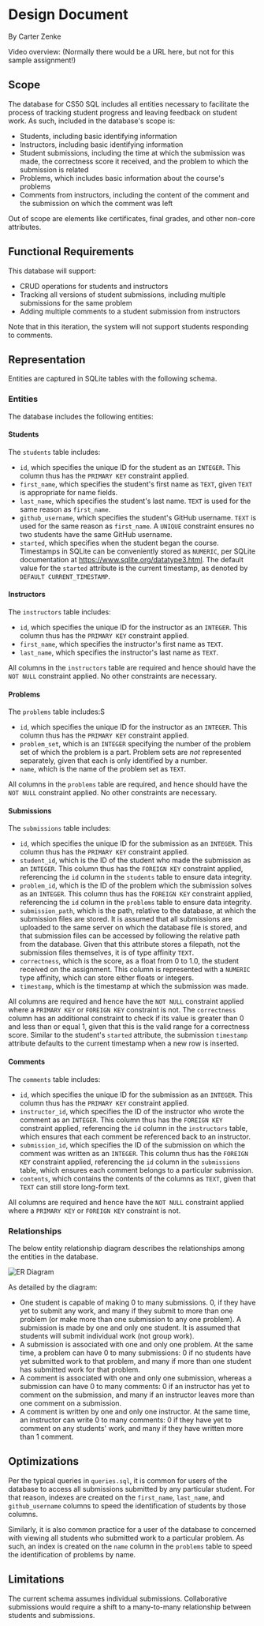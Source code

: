 # Design Document

By Carter Zenke

Video overview: (Normally there would be a URL here, but not for this sample assignment!)

## Scope

The database for CS50 SQL includes all entities necessary to facilitate the process of tracking student progress and leaving feedback on student work. As such, included in the database's scope is:

* Students, including basic identifying information
* Instructors, including basic identifying information
* Student submissions, including the time at which the submission was made, the correctness score it received, and the problem to which the submission is related
* Problems, which includes basic information about the course's problems
* Comments from instructors, including the content of the comment and the submission on which the comment was left

Out of scope are elements like certificates, final grades, and other non-core attributes.

## Functional Requirements

This database will support:

* CRUD operations for students and instructors
* Tracking all versions of student submissions, including multiple submissions for the same problem
* Adding multiple comments to a student submission from instructors

Note that in this iteration, the system will not support students responding to comments.

## Representation

Entities are captured in SQLite tables with the following schema.

### Entities

The database includes the following entities:

#### Students

The `students` table includes:

* `id`, which specifies the unique ID for the student as an `INTEGER`. This column thus has the `PRIMARY KEY` constraint applied.
* `first_name`, which specifies the student's first name as `TEXT`, given `TEXT` is appropriate for name fields.
* `last_name`, which specifies the student's last name. `TEXT` is used for the same reason as `first_name`.
* `github_username`, which specifies the student's GitHub username. `TEXT` is used for the same reason as `first_name`. A `UNIQUE` constraint ensures no two students have the same GitHub username.
* `started`, which specifies when the student began the course. Timestamps in SQLite can be conveniently stored as `NUMERIC`, per SQLite documentation at <https://www.sqlite.org/datatype3.html>. The default value for the `started` attribute is the current timestamp, as denoted by `DEFAULT CURRENT_TIMESTAMP`.

#### Instructors

The `instructors` table includes:

* `id`, which specifies the unique ID for the instructor as an `INTEGER`. This column thus has the `PRIMARY KEY` constraint applied.
* `first_name`, which specifies the instructor's first name as `TEXT`.
* `last_name`, which specifies the instructor's last name as `TEXT`.

All columns in the `instructors` table are required and hence should have the `NOT NULL` constraint applied. No other constraints are necessary.

#### Problems

The `problems` table includes:S

* `id`, which specifies the unique ID for the instructor as an `INTEGER`. This column thus has the `PRIMARY KEY` constraint applied.
* `problem_set`, which is an `INTEGER` specifying the number of the problem set of which the problem is a part. Problem sets are *not* represented separately, given that each is only identified by a number.
* `name`, which is the name of the problem set as `TEXT`.

All columns in the `problems` table are required, and hence should have the `NOT NULL` constraint applied. No other constraints are necessary.

#### Submissions

The `submissions` table includes:

* `id`, which specifies the unique ID for the submission as an `INTEGER`. This column thus has the `PRIMARY KEY` constraint applied.
* `student_id`, which is the ID of the student who made the submission as an `INTEGER`. This column thus has the `FOREIGN KEY` constraint applied, referencing the `id` column in the `students` table to ensure data integrity.
* `problem_id`, which is the ID of the problem which the submission solves as an `INTEGER`. This column thus has the `FOREIGN KEY` constraint applied, referencing the `id` column in the `problems` table to ensure data integrity.
* `submission_path`, which is the path, relative to the database, at which the submission files are stored. It is assumed that all submissions are uploaded to the same server on which the database file is stored, and that submission files can be accessed by following the relative path from the database. Given that this attribute stores a filepath, not the submission files themselves, it is of type affinity `TEXT`.
* `correctness`, which is the score, as a float from 0 to 1.0, the student received on the assignment. This column is represented with a `NUMERIC` type affinity, which can store either floats or integers.
* `timestamp`, which is the timestamp at which the submission was made.

All columns are required and hence have the `NOT NULL` constraint applied where a `PRIMARY KEY` or `FOREIGN KEY` constraint is not. The `correctness` column has an additional constraint to check if its value is greater than 0 and less than or equal 1, given that this is the valid range for a correctness score. Similar to the student's `started` attribute, the submission `timestamp` attribute defaults to the current timestamp when a new row is inserted.

#### Comments

The `comments` table includes:

* `id`, which specifies the unique ID for the submission as an `INTEGER`. This column thus has the `PRIMARY KEY` constraint applied.
* `instructor_id`, which specifies the ID of the instructor who wrote the comment as an `INTEGER`. This column thus has the `FOREIGN KEY` constraint applied, referencing the `id` column in the `instructors` table, which ensures that each comment be referenced back to an instructor.
* `submission_id`, which specifies the ID of the submission on which the comment was written as an `INTEGER`. This column thus has the `FOREIGN KEY` constraint applied, referencing the `id` column in the `submissions` table, which ensures each comment belongs to a particular submission.
* `contents`, which contains the contents of the columns as `TEXT`, given that `TEXT` can still store long-form text.

All columns are required and hence have the `NOT NULL` constraint applied where a `PRIMARY KEY` or `FOREIGN KEY` constraint is not.

### Relationships

The below entity relationship diagram describes the relationships among the entities in the database.

![ER Diagram](diagram.png)

As detailed by the diagram:

* One student is capable of making 0 to many submissions. 0, if they have yet to submit any work, and many if they submit to more than one problem (or make more than one submission to any one problem). A submission is made by one and only one student. It is assumed that students will submit individual work (not group work).
* A submission is associated with one and only one problem. At the same time, a problem can have 0 to many submissions: 0 if no students have yet submitted work to that problem, and many if more than one student has submitted work for that problem.
* A comment is associated with one and only one submission, whereas a submission can have 0 to many comments: 0 if an instructor has yet to comment on the submission, and many if an instructor leaves more than one comment on a submission.
* A comment is written by one and only one instructor. At the same time, an instructor can write 0 to many comments: 0 if they have yet to comment on any students' work, and many if they have written more than 1 comment.

## Optimizations

Per the typical queries in `queries.sql`, it is common for users of the database to access all submissions submitted by any particular student. For that reason, indexes are created on the `first_name`, `last_name`, and `github_username` columns to speed the identification of students by those columns.

Similarly, it is also common practice for a user of the database to concerned with viewing all students who submitted work to a particular problem. As such, an index is created on the `name` column in the `problems` table to speed the identification of problems by name.

## Limitations

The current schema assumes individual submissions. Collaborative submissions would require a shift to a many-to-many relationship between students and submissions.
